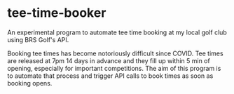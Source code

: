 # tee-time-booker
An experimental program to automate tee time booking at my local golf club using BRS Golf's API.

Booking tee times has become notoriously difficult since COVID. Tee times are released at 7pm 14 days in advance and they fill up within 5 min of opening, especially for important competitions. The aim of this program is to automate that process and trigger API calls to book times as soon as booking opens.
